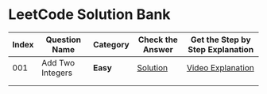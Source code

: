 # LeetCode Solution Bank

| Index | Question Name    | Category | Check the Answer                   | Get the Step by Step Explanation                                 |
| ----- | ---------------- | -------- | ---------------------------------- | ---------------------------------------------------------------- |
| 001   | Add Two Integers | **Easy** | [Solution](/Add%20Two%20Integers/) | [Video Explanation](https://www.youtube.com/watch?v=MBubcYRQMeE) |
|       |                  |          |                                    |                                                                  |
|       |                  |          |                                    |                                                                  |
